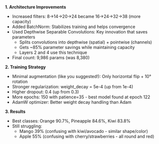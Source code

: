 **1. Architecture Improvements**
* Increased filters: 8→14→20→24 became 16→24→32→38 (more capacity)
* Added BatchNorm: Stabilizes training and helps convergence
* Used Depthwise Separable Convolutions: Key innovation that saves parameters
    * Splits convolutions into depthwise (spatial) + pointwise (channels)
    * Gets ~85% parameter savings while maintaining capacity
    * Layers 2 and 4 use this technique
* Final count: 9,986 params (was 8,380)

**2. Training Strategy**
* Minimal augmentation (like you suggested!): Only horizontal flip + 10° rotation
* Stronger regularization: weight_decay = 5e-4 (up from 1e-4)
* Higher dropout: 0.4 (up from 0.3)
* More epochs: 150 with patience=35 - best model found at epoch 122
* AdamW optimizer: Better weight decay handling than Adam

**3. Results**
* Best classes: Orange 90.7%, Pineapple 84.6%, Kiwi 83.8%
* Still struggling:
    * Mango 39% (confusing with kiwi/avocado - similar shape/color)
    * Apple 55% (confusing with cherry/strawberries - all round and red)
